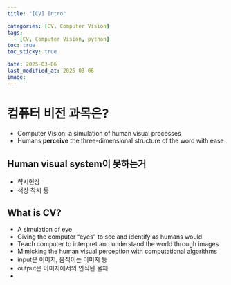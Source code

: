 ```yaml
---
title: "[CV] Intro"

categories: [CV, Computer Vision]
tags:
  - [CV, Computer Vision, python]
toc: true
toc_sticky: true

date: 2025-03-06
last_modified_at: 2025-03-06
image: 
---
```

# 컴퓨터 비전 과목은?
* Computer Vision: a simulation of human visual processes
* Humans **perceive** the three-dimensional structure of the word with ease

## Human visual system이 못하는거
* 챡시현상
* 색상 착시 등

## What is CV?
* A simulation of eye
 * Giving the computer “eyes” to see and identify as humans would
 * Teach computer to interpret and understand the world through images
* Mimicking the human visual perception with computational algorithms
 * input은 이미지, 움직이는 이미지 등
 * output은 이미지에서의 인식된 물체
* 